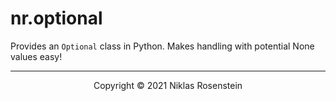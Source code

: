 # nr.optional

Provides an `Optional` class in Python. Makes handling with potential None values easy!

---

<p align="center">Copyright &copy; 2021 Niklas Rosenstein</p>
